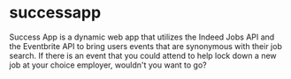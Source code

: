 # successapp
Success App is a dynamic web app that utilizes the Indeed Jobs API and the Eventbrite API to bring users events that are synonymous with their job search. If there is an event that you could attend to help lock down a new job at your choice employer, wouldn't you want to go?
